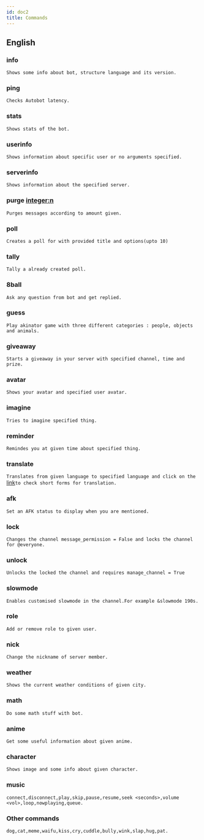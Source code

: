 ```yaml
---
id: doc2
title: Commands
---
```


## English

### **info** 
`Shows some info about bot, structure language and its version.`

### **ping** 
`Checks Autobot latency.`

### **stats**
`Shows stats of the bot.`

### **userinfo**
`Shows information about specific user or no arguments specified.`

### **serverinfo**
`Shows information about the specified server.`

### **purge <integer:n>**
`Purges messages according to amount given.`

### **poll**
`Creates a poll for with provided title and options(upto 10)`

### **tally**
`Tally a already created poll.`

### **8ball**
`Ask any question from bot and get replied.`

### **guess**
`Play akinator game with three different categories : people, objects and animals.`

### **giveaway**
`Starts a giveaway in your server with specified channel, time and prize.`

### **avatar**
`Shows your avatar and specified user avatar.`

### **imagine**
`Tries to imagine specified thing.`

### **reminder**
`Remindes you at given time about specified thing.`

### **translate**
`Translates from given language to specified language and click on the `[link](https://github.com/DivyamSamarwal/Autobot/blob/main/README.md#shortforms-for-translation)`to check short forms for translation.`

### **afk**
`Set an AFK status to display when you are mentioned.`

### **lock**
`Changes the channel message_permission = False and locks the channel for @everyone.`

### **unlock**
`Unlocks the locked the channel and requires manage_channel = True`

### **slowmode**
`Enables customised slowmode in the channel.For example &slowmode 190s.`

### **role**
`Add or remove role to given user.`

### **nick**
`Change the nickname of server member.`

### **weather**
`Shows the current weather conditions of given city.`

### **math**
`Do some math stuff with bot.`

### **anime**
`Get some useful information about given anime.`

### **character**
`Shows image and some info about given character.`

### **music**
`connect,disconnect,play,skip,pause,resume,seek <seconds>,volume <vol>,loop,nowplaying,queue.`

### **Other commands**
`dog,cat,meme,waifu,kiss,cry,cuddle,bully,wink,slap,hug,pat.`
  
